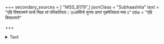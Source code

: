 +++
secondary_sources = [ "MSS_8179",]
jsonClass = "Subhaashita"
text = "एहि विश्वात्मने वत्से भिक्षा त्वं परिकल्पिता।  \nअर्थिनो मुनयः प्राप्तं गृहमेधिफलं मया॥"
title = "एहि विश्वात्मने"

+++

<details><summary>Text</summary>

एहि विश्वात्मने वत्से भिक्षा त्वं परिकल्पिता।  
अर्थिनो मुनयः प्राप्तं गृहमेधिफलं मया॥
</details>
